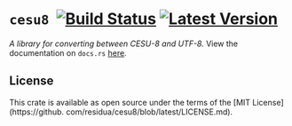 # `cesu8` &nbsp;[![Build Status]][actions] [![Latest Version]][crates.io]

[Build Status]: https://img.shields.io/github/workflow/status/residua/cesu8/CI?logo=github
[actions]: https://github.com/residua/cesu8/actions/workflows/ci.yml
[Latest Version]: https://img.shields.io/crates/v/residua-cesu8?logo=rust
[crates.io]: https://crates.io/crates/residua-cesu8

*A library for converting between CESU-8 and UTF-8.*
View the documentation on `docs.rs` [here][docs].

[docs]: https://docs.rs/residua-cesu8

## License

This crate is available as open source under the terms of the [MIT License](https://github.
com/residua/cesu8/blob/latest/LICENSE.md).
